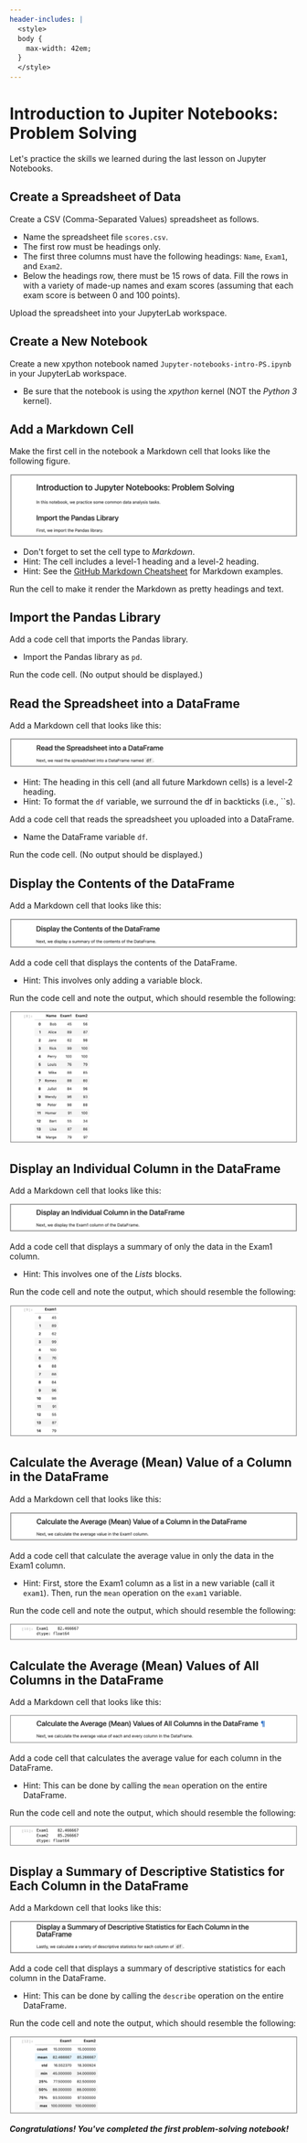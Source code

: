 ```yaml
---
header-includes: |
  <style>
  body {
    max-width: 42em;
  }
  </style>
---
```


# Introduction to Jupiter Notebooks: Problem Solving

Let's practice the skills we learned during the last lesson on Jupyter Notebooks.

## Create a Spreadsheet of Data

Create a CSV (Comma-Separated Values) spreadsheet as follows.

- Name the spreadsheet file `scores.csv`.
- The first row must be headings only.
- The first three columns must have the following headings: `Name`, `Exam1`, and `Exam2`.
- Below the headings row, there must be 15 rows of data. Fill the rows in with a variety of made-up names and exam scores (assuming that each exam score is between 0 and 100 points).

Upload the spreadsheet into your JupyterLab workspace.

## Create a New Notebook

Create a new xpython notebook named `Jupyter-notebooks-intro-PS.ipynb` in your JupyterLab workspace.

- Be sure that the notebook is using the _xpython_ kernel (NOT the _Python 3_ kernel).

## Add a Markdown Cell

Make the first cell in the notebook a Markdown cell that looks like the following figure.

![](images/Jupyter-notebooks-intro-fig-1.png)

- Don't forget to set the cell type to _Markdown_.
- Hint: The cell includes a level-1 heading and a level-2 heading.
- Hint: See the [GitHub Markdown Cheatsheet](https://guides.github.com/pdfs/markdown-cheatsheet-online.pdf) for Markdown examples.

Run the cell to make it render the Markdown as pretty headings and text.

## Import the Pandas Library

Add a code cell that imports the Pandas library.

- Import the Pandas library as `pd`.

Run the code cell. (No output should be displayed.)

## Read the Spreadsheet into a DataFrame

Add a Markdown cell that looks like this:

![](images/Jupyter-notebooks-intro-fig-2.png)

- Hint: The heading in this cell (and all future Markdown cells) is a level-2 heading.
- Hint: To format the `df` variable, we surround the df in backticks (i.e., \`\`s).

Add a code cell that reads the spreadsheet you uploaded into a DataFrame.

- Name the DataFrame variable `df`.

Run the code cell. (No output should be displayed.)

## Display the Contents of the DataFrame

Add a Markdown cell that looks like this:

![](images/Jupyter-notebooks-intro-fig-3.png)

Add a code cell that displays the contents of the DataFrame.

- Hint: This involves only adding a variable block.

Run the code cell and note the output, which should resemble the following:

![](images/Jupyter-notebooks-intro-fig-4.png)

## Display an Individual Column in the DataFrame

Add a Markdown cell that looks like this:

![](images/Jupyter-notebooks-intro-fig-5.png)

Add a code cell that displays a summary of only the data in the Exam1 column.

- Hint: This involves one of the _Lists_ blocks.

Run the code cell and note the output, which should resemble the following:

![](images/Jupyter-notebooks-intro-fig-6.png)

## Calculate the Average (Mean) Value of a Column in the DataFrame

Add a Markdown cell that looks like this:

![](images/Jupyter-notebooks-intro-fig-7.png)

Add a code cell that calculate the average value in only the data in the Exam1 column.

- Hint: First, store the Exam1 column as a list in a new variable (call it `exam1`). Then, run the `mean` operation on the `exam1` variable.

Run the code cell and note the output, which should resemble the following:

![](images/Jupyter-notebooks-intro-fig-8.png)

## Calculate the Average (Mean) Values of All Columns in the DataFrame

Add a Markdown cell that looks like this:

![](images/Jupyter-notebooks-intro-fig-9.png)

Add a code cell that calculates the average value for each column in the DataFrame.

- Hint: This can be done by calling the `mean` operation on the entire DataFrame.

Run the code cell and note the output, which should resemble the following:

![](images/Jupyter-notebooks-intro-fig-10.png)

## Display a Summary of Descriptive Statistics for Each Column in the DataFrame

Add a Markdown cell that looks like this:

![](images/Jupyter-notebooks-intro-fig-11.png)

Add a code cell that displays a summary of descriptive statistics for each column in the DataFrame.

- Hint: This can be done by calling the `describe` operation on the entire DataFrame.

Run the code cell and note the output, which should resemble the following:

![](images/Jupyter-notebooks-intro-fig-12.png)

***Congratulations! You've completed the first problem-solving notebook!***
